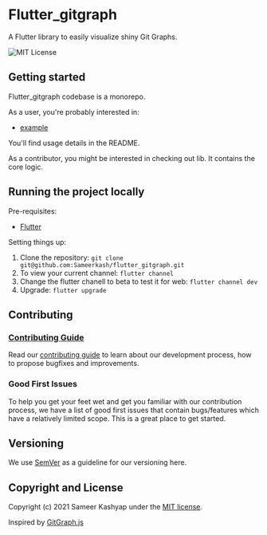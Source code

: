 # Flutter_gitgraph

A Flutter library to easily visualize shiny Git Graphs.


![MIT License](https://img.shields.io/badge/License-MIT-yellow.svg)


## Getting started

Flutter_gitgraph codebase is a monorepo.

As a user, you're probably interested in:

- [example](example)


You'll find usage details in the README.

As a contributor, you might be interested in checking out lib. It contains the core logic.

## Running the project locally

Pre-requisites:

-   [Flutter](https://flutter.dev/)

Setting things up:

1.  Clone the repository: `git clone git@github.com:Sameerkash/flutter_gitgraph.git`
2.  To view your current channel: `flutter channel`
3.  Change the flutter chanell to beta to test it for web: `flutter channel dev`
4.  Upgrade: `flutter upgrade`


## Contributing

### [Contributing Guide](CONTRIBUTING.md)

Read our [contributing guide](CONTRIBUTING.md) to learn about our development process, how to propose bugfixes and improvements.

### Good First Issues

To help you get your feet wet and get you familiar with our contribution process, we have a list of good first issues that contain bugs/features which have a relatively limited scope. This is a great place to get started.

## Versioning

We use [SemVer](semver) as a guideline for our versioning here.


## Copyright and License

Copyright (c) 2021 Sameer Kashyap under the [MIT license](LICENSE).


Inspired by [GitGraph.js](gitgtaphjs.com)

